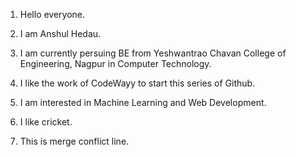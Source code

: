 1) Hello everyone.
2) I am Anshul Hedau.
3) I am currently persuing BE from Yeshwantrao Chavan College of Engineering, Nagpur in Computer Technology.
4) I like the work of CodeWayy to start this series of Github.
5) I am interested in Machine Learning and Web Development.
6) I like cricket.

8) This is merge conflict line.